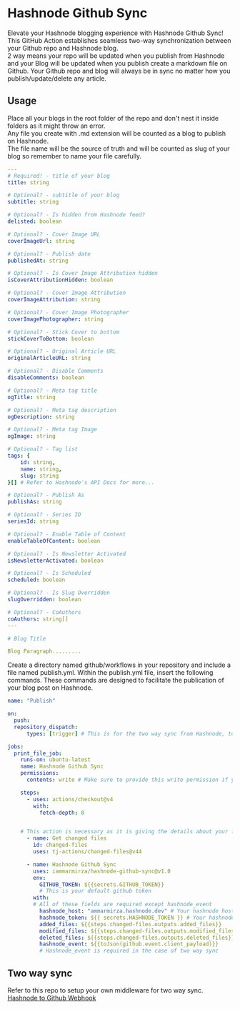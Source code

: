 # Hashnode Github Sync

Elevate your Hashnode blogging experience with Hashnode Github Sync! \
This GitHub Action establishes seamless two-way synchronization between your Github repo and Hashnode blog. \
2 way means your repo will be updated when you publish from Hashnode and your Blog will be updated when you publish create a markdown file on Github. Your Github repo and blog will always be in sync no matter how you publish/update/delete any article.

## Usage

Place all your blogs in the root folder of the repo and don't nest it inside folders as it might throw an error.\
Any file you create with .md extension will be counted as a blog to publish on Hashnode. \
The file name will be the source of truth and will be counted as slug of your blog so remember to name your file carefully. 


``` yaml
---
# Required! - title of your blog
title: string

# Optional? - subtitle of your blog
subtitle: string

# Optional? - Is hidden from Hashnode feed?
delisted: boolean

# Optional? - Cover Image URL
coverImageUrl: string

# Optional? - Publish date
publishedAt: string

# Optional? - Is Cover Image Attribution hidden
isCoverAttributionHidden: boolean

# Optional? - Cover Image Attribution
coverImageAttribution: string

# Optional? - Cover Image Photographer
coverImagePhotographer: string

# Optional? - Stick Cover to bottom
stickCoverToBottom: boolean

# Optional? - Original Article URL
originalArticleURL: string

# Optional? - Disable Comments
disableComments: boolean

# Optional? - Meta tag title
ogTitle: string

# Optional? - Meta tag description
ogDescription: string

# Optional? - Meta tag Image
ogImage: string

# Optional? - Tag list
tags: {
    id: string,
    name: string,
    slug: string
}[] # Refer to Hashnode's API Docs for more...

# Optional? - Publish As
publishAs: string

# Optional? - Series ID 
seriesId: string

# Optional? - Enable Table of Content
enableTableOfContent: boolean

# Optional? - Is Newsletter Activated
isNewsletterActivated: boolean

# Optional? - Is Scheduled
scheduled: boolean

# Optional? - Is Slug Overridden
slugOverridden: boolean

# Optional? - CoAuthors
coAuthors: string[]
---

# Blog Title

Blog Paragraph.........
```
Create a directory named github/workflows in your repository and include a file named publish.yml. Within the publish.yml file, insert the following commands. These commands are designed to facilitate the publication of your blog post on Hashnode.

``` yml
name: "Publish"

on:
  push:
  repository_dispatch:
      types: [trigger] # This is for the two way sync from Hashnode, to use this you will have to set up a serverless function as a middleware.

jobs:
  print_file_job:
    runs-on: ubuntu-latest
    name: Hashnode Github Sync
    permissions:
      contents: write # Make sure to provide this write permission if you are using two way sync, not required if you're using only one way sync i.e : Github to Hashnode

    steps:
      - uses: actions/checkout@v4
        with:
          fetch-depth: 0


    # This action is necessary as it is giving the details about your files in repo
      - name: Get changed files
        id: changed-files
        uses: tj-actions/changed-files@v44

      - name: Hashnode Github Sync
        uses: iammarmirza/hashnode-github-sync@v1.0
        env: 
          GITHUB_TOKEN: ${{secrets.GITHUB_TOKEN}} 
          # This is your default github token
        with:
        # All of these fields are required except hashnode_event
          hashnode_host: "ammarmirza.hashnode.dev" # Your hashnode host name
          hashnode_token: ${{ secrets.HASHNODE_TOKEN }} # Your hashnode secret key
          added_files: ${{steps.changed-files.outputs.added_files}}
          modified_files: ${{steps.changed-files.outputs.modified_files}}
          deleted_files: ${{steps.changed-files.outputs.deleted_files}}
          hashnode_event: ${{toJson(github.event.client_payload)}} 
          # Hashnode_event is required in the case of two way sync
```

## Two way sync

Refer to this repo to setup your own middleware for two way sync. \
[Hashnode to Github Webhook](https://github.com/iammarmirza/github-hashnode-webhook.git)